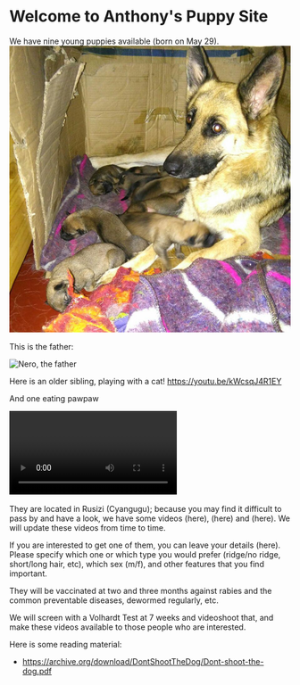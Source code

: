 # Welcome to Anthony's Puppy Site

We have nine young puppies available (born on May 29). 
![Bella_with_nine_puppies](https://github.com/zorbathegreek/puppies/blob/master/Bella_with_nine_puppies.jpg)

This is the father:

![Nero, the father](http://pcloscloud.com/index.php/s/Hr5L4ZQrBkrcsY9)

Here is an older sibling, playing with a cat! 
https://youtu.be/kWcsqJ4R1EY

And one eating pawpaw

![Linus](https://github.com/zorbathegreek/puppies/blob/master/video_2017-06-09_11-55-20.mp4)

They are located in Rusizi (Cyangugu); because you may find it difficult to pass by and have a look, we have some videos (here), (here) and (here). We will update these videos from time to time.

If you are interested to get one of them, you can leave your details (here). Please specify which one or which type you would prefer (ridge/no ridge, short/long hair, etc), which sex (m/f), and other features that you find important.

They will be vaccinated at two and three months against rabies and the common preventable diseases, dewormed regularly,  etc. 

We will screen with a Volhardt Test at 7 weeks and videoshoot that, and make these videos available to those people who are interested.


Here is some reading material: 
* https://archive.org/download/DontShootTheDog/Dont-shoot-the-dog.pdf



